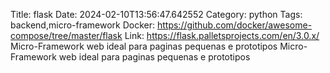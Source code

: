 Title: flask
Date: 2024-02-10T13:56:47.642552
Category: python
Tags: backend,micro-framework
Docker: https://github.com/docker/awesome-compose/tree/master/flask
Link: https://flask.palletsprojects.com/en/3.0.x/
Micro-Framework web ideal para paginas pequenas e prototipos
Micro-Framework web ideal para paginas pequenas e prototipos
